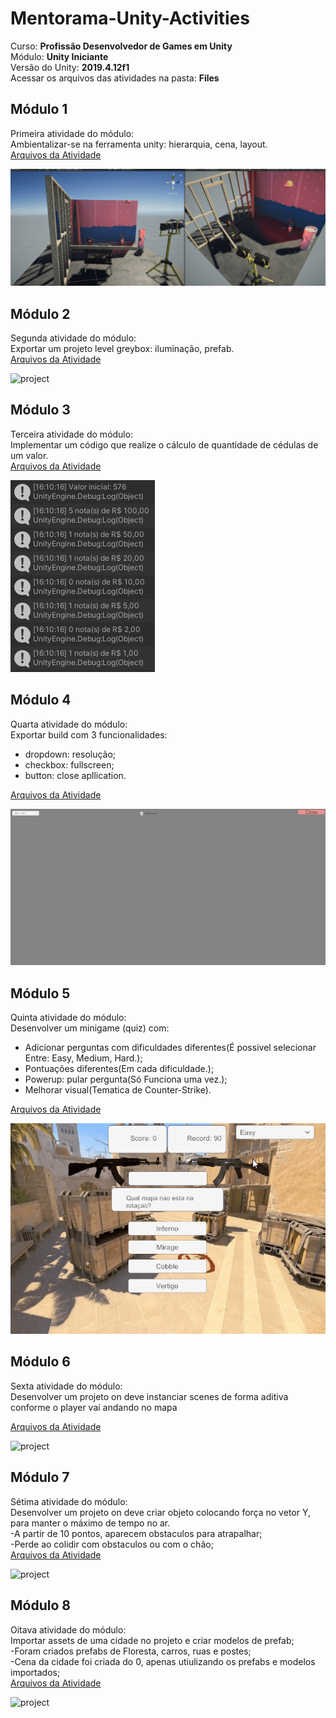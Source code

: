# Mentorama-Unity-Activities

Curso: **Profissão Desenvolvedor de Games em Unity**<br/>
Módulo: **Unity Iniciante**<br/>
Versão do Unity: **2019.4.12f1**<br/>
Acessar os arquivos das atividades na pasta: **Files**

## Módulo 1

Primeira atividade do módulo:<br/>
Ambientalizar-se na ferramenta unity: hierarquia, cena, layout.<br/>
[Arquivos da Atividade](https://github.com/hicje/Mentorama-Unity-Activities/tree/main/Files/Modulo1)

<img src="Files/Modulo1/unityModulo1.1.gif" alt="project"/>

## Módulo 2

Segunda atividade do módulo:<br/>
Exportar um projeto level greybox: iluminação, prefab.<br/>
[Arquivos da Atividade](https://github.com/hicje/Mentorama-Unity-Activities/tree/main/Files/modulo2)

<img src="Files/modulo2/unityModulo2.1.gif" alt="project"/>

## Módulo 3

Terceira atividade do módulo:<br/>
Implementar um código que realize o cálculo de quantidade de cédulas de um valor.<br/>
[Arquivos da Atividade](https://github.com/hicje/Mentorama-Unity-Activities/tree/main/Files/Modulo3)

<img src="https://github.com/hicje/Mentorama-Unity-Activities/blob/main/Files/Modulo3/ContaNotas.jpeg" alt="project"/>

## Módulo 4

Quarta atividade do módulo:<br/>
Exportar build com 3 funcionalidades:<br/>
- dropdown: resolução;
- checkbox: fullscreen;
- button: close apllication.<br/>

[Arquivos da Atividade](https://github.com/hicje/Mentorama-Unity-Activities/tree/main/Files/Modulo4)

<img src="Files/Modulo4/unityModulo4.gif" alt="project"/>

## Módulo 5

Quinta atividade do módulo:<br/>
Desenvolver um minigame (quiz) com:<br/>
- Adicionar perguntas com dificuldades diferentes(É possivel selecionar Entre: Easy, Medium, Hard.);
- Pontuações diferentes(Em cada dificuldade.);
- Powerup: pular pergunta(Só Funciona uma vez.);
- Melhorar visual(Tematica de Counter-Strike).<br/>

[Arquivos da Atividade](https://github.com/hicje/Mentorama-Unity-Activities/tree/main/Files/Modulo5)

<img src="Files/Modulo5/unityModulo5.gif" alt="project"/>

## Módulo 6

Sexta atividade do módulo:<br/>
Desenvolver um projeto on deve instanciar scenes de forma aditiva conforme o player vai andando no mapa<br/>

[Arquivos da Atividade](https://github.com/hicje/Mentorama-Unity-Activities/tree/main/Files/Modulo6)

<img src="Files/Modulo6/unityModulo6.gif" alt="project"/>

## Módulo 7

Sétima atividade do módulo:<br/>
Desenvolver um projeto on deve criar objeto colocando força no vetor Y, para manter o máximo de tempo no ar.<br/>
-A partir de 10 pontos, aparecem obstaculos para atrapalhar;<br/>
-Perde ao colidir com obstaculos ou com o chão;<br/>
[Arquivos da Atividade](https://github.com/hicje/Mentorama-Unity-Activities/tree/main/Files/Modulo7)

<img src="Files/Modulo7/unityModulo7.gif" alt="project"/>

## Módulo 8

Oitava atividade do módulo:<br/>
Importar assets de uma cidade no projeto e criar modelos de prefab;<br/>
-Foram criados prefabs de Floresta, carros, ruas e postes;<br/>
-Cena da cidade foi criada do 0, apenas utiulizando os prefabs e modelos importados;<br/>
[Arquivos da Atividade](https://github.com/hicje/Mentorama-Unity-Activities/tree/main/Files/Modulo8)

<img src="Files/Modulo8/unityModulo8.gif" alt="project"/>







